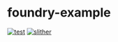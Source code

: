 # foundry-example

[![test](https://github.com/nasjp/foundry-example/actions/workflows/test.yml/badge.svg)](https://github.com/nasjp/foundry-example/actions/workflows/test.yml)
[![slither](https://github.com/nasjp/foundry-example/actions/workflows/slither.yml/badge.svg)](https://github.com/nasjp/foundry-example/actions/workflows/slither.yml)
